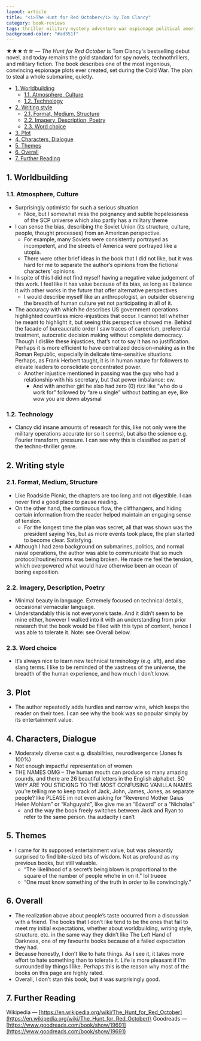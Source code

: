 ```yaml
---
layout: article
title: "<i>The Hunt for Red October</i> by Tom Clancy"
category: book-reviews
tags: thriller military mystery adventure war espionage political american multiperspective historical
background-color: "#ad351f"
---
```

★★★☆☆ — *The Hunt for Red October* is Tom Clancy's bestselling debut novel, and today remains the gold standard for spy novels, technothrillers, and military fiction. The book describes one of the most ingenious, convincing espionage plots ever created, set during the Cold War. The plan: to steal a whole submarine, quietly.

<!--split-->

- [1. Worldbuilding](#1-worldbuilding)
  - [1.1. Atmosphere, Culture](#11-atmosphere-culture)
  - [1.2. Technology](#12-technology)
- [2. Writing style](#2-writing-style)
  - [2.1. Format, Medium, Structure](#21-format-medium-structure)
  - [2.2. Imagery, Description, Poetry](#22-imagery-description-poetry)
  - [2.3. Word choice](#23-word-choice)
- [3. Plot](#3-plot)
- [4. Characters, Dialogue](#4-characters-dialogue)
- [5. Themes](#5-themes)
- [6. Overall](#6-overall)
- [7. Further Reading](#7-further-reading)

<!--split-->

## 1. Worldbuilding

### 1.1. Atmosphere, Culture
* Surprisingly optimistic for such a serious situation
  * Nice, but I somewhat miss the poignancy and subtle hopelessness of the SCP universe which also partly has a military theme
* I can sense the bias, describing the Soviet Union (its structure, culture, people, thought processes) from an American perspective.
  * For example, many Soviets were consistently portrayed as incompetent, and the streets of America were portrayed like a utopia.
  * There were other brief ideas in the book that I did not like, but it was hard for me to separate the author’s opinions from the fictional characters’ opinions.
* In spite of this I did not find myself having a negative value judgement of this work. I feel like it has value because of its bias, as long as I balance it with other works in the future that offer alternative perspectives.
  * I would describe myself like an anthropologist, an outsider observing the breadth of human culture yet not participating in all of it.
* The accuracy with which he describes US government operations highlighted countless micro-injustices that occur. I cannot tell whether he meant to highlight it, but seeing this perspective showed me. Behind the facade of bureaucratic order I saw traces of careerism, preferential treatment, autocratic decision making without complete democracy. Though I dislike these injustices, that’s not to say it has no justification. Perhaps it is more efficient to have centralized decision-making as in the Roman Republic, especially in delicate time-sensitive situations. Perhaps, as Frank Herbert taught, it is in human nature for followers to elevate leaders to consolidate concentrated power.
  * Another injustice mentioned in passing was the guy who had a relationship with his secretary, but that power imbalance: ew.
    * And with another girl he also had zero (0) rizz like “who do u work for” followed by “are u single” without batting an eye, like wow you are down abysmal

### 1.2. Technology
* Clancy did insane amounts of research for this, like not only were the military operations accurate (or so it seems), but also the science e.g. Fourier transform, pressure. I can see why this is classified as part of the techno-thriller genre.

## 2. Writing style

### 2.1. Format, Medium, Structure
* Like Roadside Picnic, the chapters are too long and not digestible. I can never find a good place to pause reading.
* On the other hand, the continuous flow, the cliffhangers, and hiding certain information from the reader helped maintain an engaging sense of tension.
  * For the longest time the plan was secret, all that was shown was the president saying Yes, but as more events took place, the plan started to become clear. Satisfying.
* Although I had zero background on submarines, politics, and normal naval operations, the author was able to communicate that so much protocol/routine/norms was being broken. He made me feel the tension, which overpowered what would have otherwise been an ocean of boring exposition.

### 2.2. Imagery, Description, Poetry
* Minimal beauty in language. Extremely focused on technical details, occasional vernacular language.
* Understandably this is not everyone’s taste. And it didn’t seem to be mine either, however I walked into it with an understanding from prior research that the book would be filled with this type of content, hence I was able to tolerate it. Note: see Overall below.

### 2.3. Word choice
* It’s always nice to learn new technical terminology (e.g. aft), and also slang terms. I like to be reminded of the vastness of the universe, the breadth of the human experience, and how much I don’t know.

## 3. Plot
* The author repeatedly adds hurdles and narrow wins, which keeps the reader on their toes. I can see why the book was so popular simply by its entertainment value.

## 4. Characters, Dialogue
* Moderately diverse cast e.g. disabilities, neurodivergence (Jones fs 100%)
* Not enough impactful representation of women
* THE NAMES OMG – The human mouth can produce so many amazing sounds, and there are 26 beautiful letters in the English alphabet. SO WHY ARE YOU STICKING TO THE MOST CONFUSING VANILLA NAMES you’re telling me to keep track of Jack, John, James, Jones, as separate people? like PLEASE im not even asking for “Reverend Mother Gaius Helen Mohiam” or “Kahguyaht”, like give me an “Edward” or a “Nicholas”
  * and the way the book freely switches between Jack and Ryan to refer to the same person. tha audacity i can’t

## 5. Themes
* I came for its supposed entertainment value, but was pleasantly surprised to find bite-sized bits of wisdom. Not as profound as my previous books, but still valuable.
  * “The likelihood of a secret’s being blown is proportional to the square of the number of people who’re in on it.” lol trueee
  * “One must know something of the truth in order to lie convincingly.”

## 6. Overall
* The realization above about people’s taste occurred from a discussion with a friend. The books that I don’t like tend to be the ones that fail to meet my initial expectations, whether about worldbuilding, writing style, structure, etc. in the same way they didn’t like The Left Hand of Darkness, one of my favourite books because of a failed expectation they had.
* Because honestly, I don’t like to hate things. As I see it, it takes more effort to hate something than to tolerate it. Life is more pleasant if I'm surrounded by things I like. Perhaps this is the reason why most of the books on this page are highly rated.
* Overall, I don’t stan this book, but it was surprisingly good.

## 7. Further Reading
Wikipedia — [https://en.wikipedia.org/wiki/The_Hunt_for_Red_October](https://en.wikipedia.org/wiki/The_Hunt_for_Red_October)\
Goodreads — [https://www.goodreads.com/book/show/19691](https://www.goodreads.com/book/show/19691)